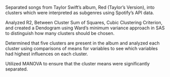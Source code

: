 Separated songs from Taylor Swift’s album, Red (Taylor’s Version), into clusters which were interpreted as subgenres using Spotify’s API data.

Analyzed R2, Between Cluster Sum of Squares, Cubic Clustering Criterion, and created a Dendogram using Ward’s minimum variance approach in SAS to distinguish how many clusters should be chosen. 

Determined that five clusters are present in the album and analyzed each cluster using comparisons of means for variables to see which variables had highest influences on each cluster.

Utilized MANOVA to ensure that the cluster means were significantly separated. 
